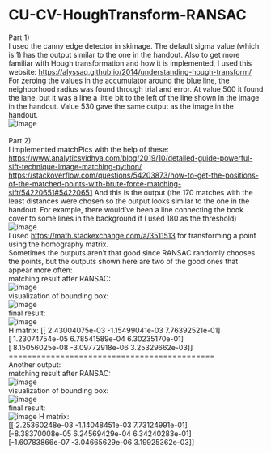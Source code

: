# CU-CV-HoughTransform-RANSAC
Part 1) <br/>
I used the canny edge detector in skimage. The default sigma value (which is 1) has the output similar to the one in the handout. 
Also to get more familiar with Hough transformation and how it is implemented, I used this website: https://alyssaq.github.io/2014/understanding-hough-transform/
For zeroing the values in the accumulator around the blue line, the neighborhood radius was found through trial and error. At value 500 it found the lane, but it was a line a little bit to the left of the line shown in the image in the handout. Value 530 gave the same output as the image in the handout. <br/>
![image](https://github.com/user-attachments/assets/70e7f3a0-6aba-4466-b9da-63c00c8b75a6) <br/>
<br/>
Part 2) <br/>
I implemented matchPics with the help of these:
https://www.analyticsvidhya.com/blog/2019/10/detailed-guide-powerful-sift-technique-image-matching-python/
https://stackoverflow.com/questions/54203873/how-to-get-the-positions-of-the-matched-points-with-brute-force-matching-sift/54220651#54220651 
And this is the output (the 170 matches with the least distances were chosen so the output looks similar to the one in the handout. For example, there would’ve been a line connecting the book cover to some lines in the background if I used 180 as the threshold) <br/>
![image](https://github.com/user-attachments/assets/716d3098-4631-4202-898d-1ad7ffbb69c5) <br/>
I used https://math.stackexchange.com/a/3511513 for transforming a point using the homography matrix. <br/>
Sometimes the outputs aren’t that good since RANSAC randomly chooses the points, but the outputs shown here are two of the good ones that appear more often:<br/>
matching result after RANSAC: <br/>
![image](https://github.com/user-attachments/assets/7fac52af-391d-40b5-8260-01fcb017dd50)<br/>
visualization of bounding box:<br/>
![image](https://github.com/user-attachments/assets/441d92b1-3e35-4b48-a7f8-5b58d020aed1)<br/>
final result: <br/>
![image](https://github.com/user-attachments/assets/ca57c454-a707-438e-a651-c8eb9d15cbc4)<br/>
H matrix:
[[ 2.43004075e-03 -1.15499041e-03  7.76392521e-01]<br/>
 [ 1.23074754e-05  6.78541589e-04  6.30235170e-01]<br/>
 [ 8.15056025e-08 -3.09772918e-06  3.25329662e-03]]<br/>
============================================<br/>
Another output:<br/>
matching result after RANSAC:<br/>
![image](https://github.com/user-attachments/assets/a4299711-9ae6-451a-98a4-d06209d5b383)<br/>
visualization of bounding box:<br/>
![image](https://github.com/user-attachments/assets/1d5f69ab-8851-4292-bdf7-049285c25699)<br/>
final result: <br/>
![image](https://github.com/user-attachments/assets/fa7960db-7a51-4ba9-934c-1118292422d2)
H matrix:<br/>
[[ 2.25360248e-03 -1.14048451e-03  7.73124991e-01]<br/>
 [-8.38370008e-05  6.24569429e-04  6.34240283e-01]<br/>
 [-1.60783866e-07 -3.04665629e-06  3.19925362e-03]]<br/>
